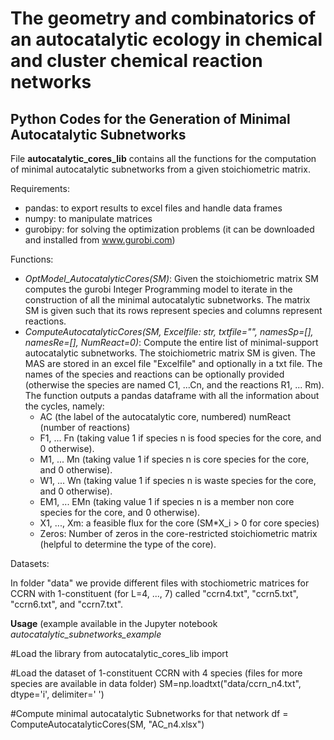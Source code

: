 # The geometry and combinatorics of an autocatalytic ecology in chemical and cluster chemical reaction networks
## Python Codes for the Generation of Minimal Autocatalytic Subnetworks

File **autocatalytic_cores_lib** contains all the functions for the computation of minimal autocatalytic subnetworks from a given stoichiometric matrix.

Requirements:

- pandas: to export results to excel files and handle data frames
- numpy: to manipulate matrices
- gurobipy: for solving the optimization problems (it can be downloaded and installed from www.gurobi.com)

Functions:

- _OptModel_AutocatalyticCores(SM)_: Given the stoichiometric matrix SM computes the gurobi Integer Programming model to iterate in the construction of all the minimal autocatalytic subnetworks. The matrix SM is given such that its rows represent species and columns represent reactions.
- _ComputeAutocatalyticCores(SM, Excelfile: str, txtfile="", namesSp=[], namesRe=[], NumReact=0)_: Compute the entire list of minimal-support autocatalytic subnetworks. The stoichiometric matrix SM is given. The MAS are stored in an excel file "Excelfile" and optionally in a txt file. The names of the species and reactions can be optionally provided (otherwise the species are named C1, ...Cn, and the reactions R1, ... Rm). The function outputs a pandas dataframe with all the information about the cycles, namely:
  - AC (the label of the autocatalytic core, numbered)
numReact (number of reactions)
  - F1, ... Fn (taking value 1 if species n is food species for the core, and 0 otherwise).
  - M1, ... Mn (taking value 1 if species n is core species for the core, and 0 otherwise).
  - W1, ... Wn (taking value 1 if species n is waste species for the core, and 0 otherwise).
  - EM1, ... EMn (taking value 1 if species n is a member non core species for the core, and 0 otherwise).
  - X1, ..., Xm: a feasible flux for the core (SM*X_i > 0 for core species)
  - Zeros: Number of zeros in the core-restricted stoichiometric matrix (helpful to determine the type of the core).

Datasets:

In folder "data" we provide different files with stochiometric matrices for CCRN with 1-constituent (for L=4, ..., 7) called "ccrn4.txt",  "ccrn5.txt",  "ccrn6.txt", and  "ccrn7.txt".

**Usage** (example available in the Jupyter notebook _autocatalytic_subnetworks_example_ 

#Load the library
from autocatalytic_cores_lib import

#Load the dataset of 1-constituent CCRN with 4 species (files for more species are available in data folder)
SM=np.loadtxt("data/ccrn_n4.txt", dtype='i', delimiter=' ')

#Compute minimal autocatalytic Subnetworks for that network
df = ComputeAutocatalyticCores(SM, "AC_n4.xlsx")



